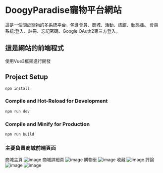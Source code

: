 # DoogyParadise寵物平台網站

這是一個關於寵物的多系統平台，包含會員、商城、活動、旅館、動態牆。 會員系統:登入、註冊、忘記密碼、Google OAuth2第三方登入。

## 這是網站的前端程式

使用Vue3框架進行開發

## Project Setup

```sh
npm install
```

### Compile and Hot-Reload for Development

```sh
npm run dev
```

### Compile and Minify for Production

```sh
npm run build
```
### 主要負責商城前端頁面
商城主頁
![image](https://github.com/zhuoenbin/petshoppingmall_front/blob/main/image/%E5%95%86%E5%93%81%E4%B8%BB%E9%A0%81.jpg)
商城詳細頁
![image](https://github.com/zhuoenbin/petshoppingmall_front/blob/main/image/%E5%95%86%E5%93%81%E8%A9%B3%E7%B4%B0%E9%A0%81.jpg)
購物車
![image](https://github.com/zhuoenbin/petshoppingmall_front/blob/main/image/%E8%B3%BC%E7%89%A9%E8%BB%8A.jpg)
收藏
![image](https://github.com/zhuoenbin/petshoppingmall_front/blob/main/image/%E6%94%B6%E8%97%8F%E5%8A%9F%E8%83%BD.jpg)
評論
![image](https://github.com/zhuoenbin/petshoppingmall_front/blob/main/image/%E8%A9%95%E8%AB%962.jpg)
![image](https://github.com/zhuoenbin/petshoppingmall_front/blob/main/image/%E8%A9%95%E8%AB%96%E5%8A%9F%E8%83%BD.jpg)
